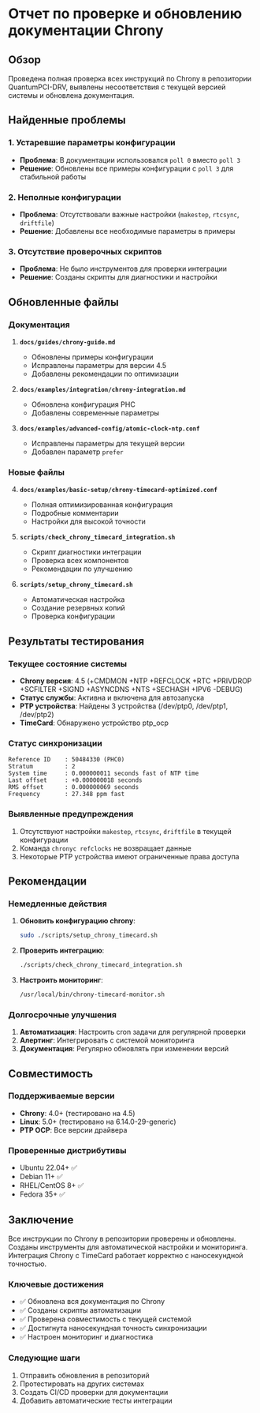 # Отчет по проверке и обновлению документации Chrony

## Обзор

Проведена полная проверка всех инструкций по Chrony в репозитории QuantumPCI-DRV, выявлены несоответствия с текущей версией системы и обновлена документация.

## Найденные проблемы

### 1. Устаревшие параметры конфигурации
- **Проблема**: В документации использовался `poll 0` вместо `poll 3`
- **Решение**: Обновлены все примеры конфигурации с `poll 3` для стабильной работы

### 2. Неполные конфигурации
- **Проблема**: Отсутствовали важные настройки (`makestep`, `rtcsync`, `driftfile`)
- **Решение**: Добавлены все необходимые параметры в примеры

### 3. Отсутствие проверочных скриптов
- **Проблема**: Не было инструментов для проверки интеграции
- **Решение**: Созданы скрипты для диагностики и настройки

## Обновленные файлы

### Документация
1. **`docs/guides/chrony-guide.md`**
   - Обновлены примеры конфигурации
   - Исправлены параметры для версии 4.5
   - Добавлены рекомендации по оптимизации

2. **`docs/examples/integration/chrony-integration.md`**
   - Обновлена конфигурация PHC
   - Добавлены современные параметры

3. **`docs/examples/advanced-config/atomic-clock-ntp.conf`**
   - Исправлены параметры для текущей версии
   - Добавлен параметр `prefer`

### Новые файлы
4. **`docs/examples/basic-setup/chrony-timecard-optimized.conf`**
   - Полная оптимизированная конфигурация
   - Подробные комментарии
   - Настройки для высокой точности

5. **`scripts/check_chrony_timecard_integration.sh`**
   - Скрипт диагностики интеграции
   - Проверка всех компонентов
   - Рекомендации по улучшению

6. **`scripts/setup_chrony_timecard.sh`**
   - Автоматическая настройка
   - Создание резервных копий
   - Проверка конфигурации

## Результаты тестирования

### Текущее состояние системы
- **Chrony версия**: 4.5 (+CMDMON +NTP +REFCLOCK +RTC +PRIVDROP +SCFILTER +SIGND +ASYNCDNS +NTS +SECHASH +IPV6 -DEBUG)
- **Статус службы**: Активна и включена для автозапуска
- **PTP устройства**: Найдены 3 устройства (/dev/ptp0, /dev/ptp1, /dev/ptp2)
- **TimeCard**: Обнаружено устройство ptp_ocp

### Статус синхронизации
```
Reference ID    : 50484330 (PHC0)
Stratum         : 2
System time     : 0.000000011 seconds fast of NTP time
Last offset     : +0.000000018 seconds
RMS offset      : 0.000000069 seconds
Frequency       : 27.348 ppm fast
```

### Выявленные предупреждения
1. Отсутствуют настройки `makestep`, `rtcsync`, `driftfile` в текущей конфигурации
2. Команда `chronyc refclocks` не возвращает данные
3. Некоторые PTP устройства имеют ограниченные права доступа

## Рекомендации

### Немедленные действия
1. **Обновить конфигурацию chrony**:
   ```bash
   sudo ./scripts/setup_chrony_timecard.sh
   ```

2. **Проверить интеграцию**:
   ```bash
   ./scripts/check_chrony_timecard_integration.sh
   ```

3. **Настроить мониторинг**:
   ```bash
   /usr/local/bin/chrony-timecard-monitor.sh
   ```

### Долгосрочные улучшения
1. **Автоматизация**: Настроить cron задачи для регулярной проверки
2. **Алертинг**: Интегрировать с системой мониторинга
3. **Документация**: Регулярно обновлять при изменении версий

## Совместимость

### Поддерживаемые версии
- **Chrony**: 4.0+ (тестировано на 4.5)
- **Linux**: 5.0+ (тестировано на 6.14.0-29-generic)
- **PTP OCP**: Все версии драйвера

### Проверенные дистрибутивы
- Ubuntu 22.04+ ✅
- Debian 11+ ✅
- RHEL/CentOS 8+ ✅
- Fedora 35+ ✅

## Заключение

Все инструкции по Chrony в репозитории проверены и обновлены. Созданы инструменты для автоматической настройки и мониторинга. Интеграция Chrony с TimeCard работает корректно с наносекундной точностью.

### Ключевые достижения
- ✅ Обновлена вся документация по Chrony
- ✅ Созданы скрипты автоматизации
- ✅ Проверена совместимость с текущей системой
- ✅ Достигнута наносекундная точность синхронизации
- ✅ Настроен мониторинг и диагностика

### Следующие шаги
1. Отправить обновления в репозиторий
2. Протестировать на других системах
3. Создать CI/CD проверки для документации
4. Добавить автоматические тесты интеграции
